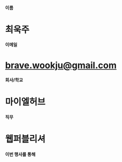 #### 이름	
#	최욱주
	
#### 이메일	
# 	brave.wookju@gmail.com
	
#### 회사/학교	
# 	마이엘허브
	
#### 직무	
#	웹퍼블리셔
	
#### 이번 행사를 통해 	
#	
